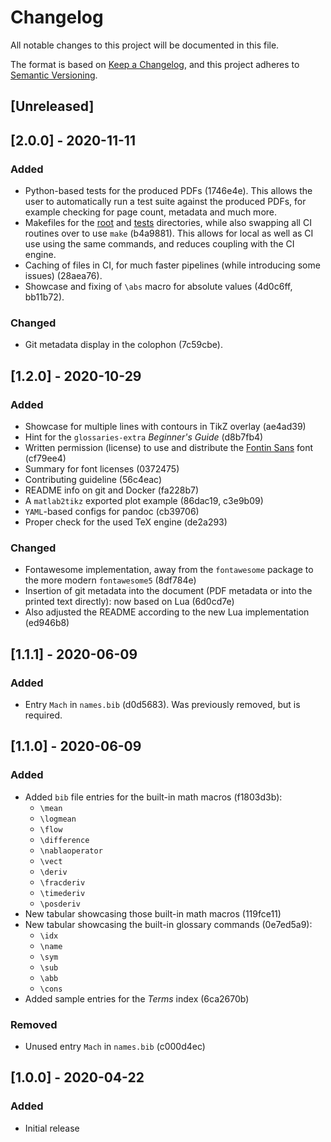 # Changelog

All notable changes to this project will be documented in this file.

The format is based on [Keep a Changelog](https://keepachangelog.com/en/1.0.0/),
and this project adheres to [Semantic Versioning](https://semver.org/spec/v2.0.0.html).

## [Unreleased]

## [2.0.0] - 2020-11-11

### Added

- Python-based tests for the produced PDFs (1746e4e).
  This allows the user to automatically run a test suite against the produced PDFs,
  for example checking for page count, metadata and much more.
- Makefiles for the [root](Makefile) and [tests](tests/Makefile) directories, while
  also swapping all CI routines over to use `make` (b4a9881).
  This allows for local as well as CI use using the same commands, and reduces coupling
  with the CI engine.
- Caching of files in CI, for much faster pipelines (while introducing some issues) (28aea76).
- Showcase and fixing of `\abs` macro for absolute values (4d0c6ff, bb11b72).

### Changed

- Git metadata display in the colophon (7c59cbe).

## [1.2.0] - 2020-10-29

### Added

- Showcase for multiple lines with contours in TikZ overlay (ae4ad39)
- Hint for the `glossaries-extra` *Beginner's Guide* (d8b7fb4)
- Written permission (license) to use and distribute the [Fontin Sans](https://www.fontsquirrel.com/fonts/fontin-sans)
  font (cf79ee4)
- Summary for font licenses (0372475)
- Contributing guideline (56c4eac)
- README info on git and Docker (fa228b7)
- A `matlab2tikz` exported plot example (86dac19, c3e9b09)
- `YAML`-based configs for pandoc (cb39706)
- Proper check for the used TeX engine (de2a293)

### Changed

- Fontawesome implementation, away from the `fontawesome` package to the more
  modern `fontawesome5` (8df784e)
- Insertion of git metadata into the document (PDF metadata or into the printed text
  directly): now based on Lua (6d0cd7e)
- Also adjusted the README according to the new Lua implementation (ed946b8)

## [1.1.1] - 2020-06-09

### Added

- Entry `Mach` in `names.bib` (d0d5683). Was previously removed, but is required.

## [1.1.0] - 2020-06-09

### Added

- Added `bib` file entries for the built-in math macros (f1803d3b):
  - `\mean`
  - `\logmean`
  - `\flow`
  - `\difference`
  - `\nablaoperator`
  - `\vect`
  - `\deriv`
  - `\fracderiv`
  - `\timederiv`
  - `\posderiv`
- New tabular showcasing those built-in math macros (119fce11)
- New tabular showcasing the built-in glossary commands (0e7ed5a9):
  - `\idx`
  - `\name`
  - `\sym`
  - `\sub`
  - `\abb`
  - `\cons`
- Added sample entries for the *Terms* index (6ca2670b)

### Removed

- Unused entry `Mach` in `names.bib` (c000d4ec)

## [1.0.0] - 2020-04-22

### Added

- Initial release
